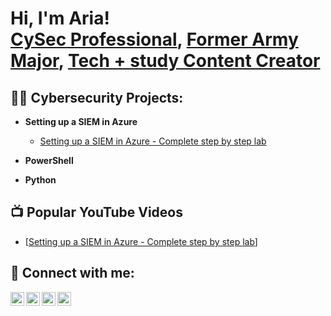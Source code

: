 <h1>Hi, I'm Aria! <br/><a href="https://github.com/ariapaz">CySec Professional</a>, <a href="https://www.linkedin.com/in/ariapatrozou/">Former Army Major</a>, <a href="https://www.youtube.com/c/cyberspikes">Tech + study Content Creator</a></h1>

<h2>👨‍💻 Cybersecurity Projects:</h2>

- <b>Setting up a SIEM in Azure</b>
  - [Setting up a SIEM in Azure - Complete step by step lab]([https://cyberspikes.com/projects/setting-up-a-siem-in-azure/])

- <b>PowerShell</b>

- <b>Python</b>
 

<h2>📺 Popular YouTube Videos</h2>

- [[Setting up a SIEM in Azure - Complete step by step lab](https://www.youtube.com/watch?v=W_2SONPh2_4&t=39s)]


<h2> 🤳 Connect with me:</h2>

[<img align="left" alt="AriaPatrozou | YouTube" width="22px" src="https://cdn.jsdelivr.net/npm/simple-icons@v3/icons/youtube.svg" />][youtube]
[<img align="left" alt="AriaPatrozou | X" width="22px" src="https://cdn.jsdelivr.net/npm/simple-icons@v3/icons/x.svg" />][X]
[<img align="left" alt="AriaPatrozou | LinkedIn" width="22px" src="https://cdn.jsdelivr.net/npm/simple-icons@v3/icons/linkedin.svg" />][linkedin]
[<img align="left" alt="CyberspikesWebsite" width="22px" src="https://cdn.jsdelivr.net/npm/simple-icons@v3/icons/linktree.svg" />][website]


[website]: https://cyberspikes.com/
[youtube]: https://www.youtube.com/c/cyberspikes
[linkedin]: https://linkedin.com/in/ariapatrozou
[X]: https://x.com/cyberspikes_com

<!--
**ariapaz/ariapaz** is a ✨ _special_ ✨ repository because its `README.md` (this file) appears on your GitHub profile.

Here are some ideas to get you started:

- 🔭 I’m currently working on ...
- 🌱 I’m currently learning ...
- 👯 I’m looking to collaborate on ...
- 🤔 I’m looking for help with ...
- 💬 Ask me about ...
- 📫 How to reach me: ...
- 😄 Pronouns: ...
- ⚡ Fun fact: ...
-->
